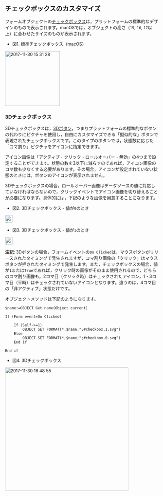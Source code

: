 ## チェックボックスのカスタマイズ

フォームオブジェクトの[チェックボックス](http://doc.4d.com/4Dv16/4D/16.1/Check-Boxes.300-3373477.ja.html)は，プラットフォームの標準的なデザインのもので表示されます。macOSでは，オブジェクトの高さ（``15``, ``16``, ``17``以上）に合わせたサイズのものが表示されます。

* 図1. 標準チェックボックス（macOS）

<img width="180" alt="2017-11-30 15 31 28" src="https://user-images.githubusercontent.com/10509075/33419365-611668a0-d5ed-11e7-9a95-699fbe253968.png">

### 3Dチェックボックス

3Dチェックボックスは，[3Dボタン](http://doc.4d.com/4Dv16/4D/16.1/3D-Buttons-3D-Check-Boxes-and-3D-Radio-Buttons.300-3373467.ja.html)，つまりプラットフォームの標準的なボタンの代わりにピクチャを使用し，自由にカスタマイズできる「擬似的な」ボタンで表現されたチェックボックスです。このタイプのボタンでは，状態数に応じた「コマ割り」ピクチャをアイコンに指定できます。

アイコン画像は「アクティブ・クリック・ロールオーバー・無効」の4つまで設定することができます。状態の数を3以下に減らすのであれば，アイコン画像のコマ数も少なくする必要があります。その場合，アイコンが設定されていない状態のときには，ボタンのアイコンが表示されません。

3Dチェックボックスの場合，ロールオーバー画像はデータソースの値に対応していなければならないので，クリックイベントでアイコン画像を切り替えることが必要になります。具体的には，下記のような画像を用意することになります。

* 図2. 3Dチェックボックス - 値が``0``のとき

<img alt="0" width="24" src="https://user-images.githubusercontent.com/10509075/33419452-cb5b33a8-d5ed-11e7-9c62-68906687cdec.png" />

* 図3. 3Dチェックボックス - 値が``1``のとき

<img alt="1" width="24" src="https://user-images.githubusercontent.com/10509075/33419472-e497c674-d5ed-11e7-8129-3e47b37e6b72.png" />

**注記**: 3Dボタンの場合，フォームイベントの``On Clicked``は，マウスボタンがリリースされたタイミングで発生されますが，コマ割り画像の「クリック」はマウスボタンが押されたタイミングで発生します。また，チェックボックスの場合，値が``1``または``True``であれば，クリック時の画像がそのまま使用されるので，どちらのコマ割り画像も，2コマ目（クリック時）はチェックされたアイコン，1・3コマ目（平時）はチェックされていないアイコンとなります。違うのは，4コマ目の「非アクティブ」状態だけです。

オブジェクトメソッドは下記のようになります。

```
$name:=OBJECT Get name(Object current)

If (Form event=On Clicked)
	
	If (Self->=1)
		OBJECT SET FORMAT(*;$name;";#checkbox.1.svg")
	Else 
		OBJECT SET FORMAT(*;$name;";#checkbox.0.svg")
	End if 
	
End if 
```

* 図4. 3Dチェックボックス 

<img width="405" alt="2017-11-30 16 48 55" src="https://user-images.githubusercontent.com/10509075/33419575-624ea8d0-d5ee-11e7-984e-562e5e478293.png">

